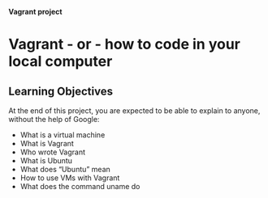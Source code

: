 **Vagrant project**
# Vagrant - or - how to code in your local computer
## Learning Objectives
At the end of this project, you are expected to be able to explain to anyone, without the help of Google:

- What is a virtual machine
- What is Vagrant
- Who wrote Vagrant
- What is Ubuntu
- What does “Ubuntu” mean
- How to use VMs with Vagrant
- What does the command uname do
